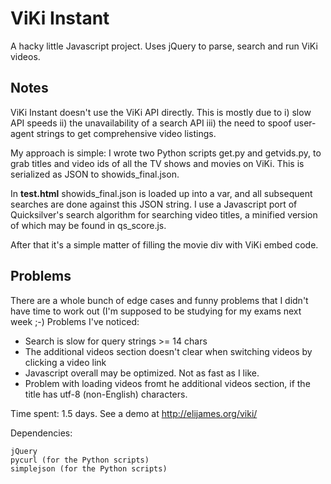 ViKi Instant
============

A hacky little Javascript project. Uses jQuery to parse, search and run ViKi videos.

Notes
-----
ViKi Instant doesn't use the ViKi API directly. This is mostly due to i) slow
API speeds ii) the unavailability of a search API iii) the need to spoof
user-agent strings to get comprehensive video listings.

My approach is simple: I wrote two Python scripts get.py and getvids.py, to
grab titles and video ids of all the TV shows and movies on ViKi. This is serialized as
JSON to showids_final.json. 

In **test.html** showids_final.json is loaded up into a var, and all subsequent
searches are done against this JSON string. I use a Javascript port of
Quicksilver's search algorithm for searching video titles, a minified version of
which may be found in qs_score.js.

After that it's a simple matter of filling the movie div with ViKi embed code.

Problems
--------
There are a whole bunch of edge cases and funny problems that I didn't have time to work out (I'm supposed to be studying for my exams next week ;-) Problems I've noticed:

* Search is slow for query strings >= 14 chars
* The additional videos section doesn't clear when switching videos by clicking
  a video link
* Javascript overall may be optimized. Not as fast as I like.
* Problem with loading videos fromt he additional videos section, if the title
  has utf-8 (non-English) characters.

Time spent: 1.5 days. See a demo at http://elijames.org/viki/

Dependencies:

```
jQuery  
pycurl (for the Python scripts)  
simplejson (for the Python scripts)  
```
